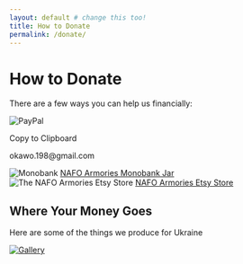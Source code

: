 ```yaml
---
layout: default # change this too!
title: How to Donate
permalink: /donate/
---
```


# How to Donate

There are a few ways you can help us financially:

<script>
    function copyToClipboard(text) {
      // Copy the text inside the text field
      navigator.clipboard.writeText(text);
    }
</script>

<div class="dono-elements">
    <div class="link" onClick="copyToClipboard('okawo.198@gmail.com')">
        <img src="{{ '/assets/images/paypal-logo-small.png' | relative_url }}" alt="PayPal">
        <div class="tooltip">
            <p class="tooltiptext">Copy to Clipboard</p>
            <p>
                okawo.198@gmail.com
            </p>
        </div>
    </div>
    <div class="link">
        <img src="{{ '/assets/images/monobank-logo-small.png' | relative_url }}" alt="Monobank">
        <a href="https://send.monobank.ua/jar/41VstyWxB9">
            NAFO Armories Monobank Jar
        </a>
    </div>
    <div class="link">
        <img src="{{ '/assets/images/etsy-logo-small.png' | relative_url }}" alt="The NAFO Armories Etsy Store">
        <a href="https://freeukraineco.etsy.com">
            NAFO Armories Etsy Store
        </a>
    </div>    
</div>

## Where Your Money Goes

Here are some of the things we produce for Ukraine

<div class="dono-img">
    <a href="{{ '/gallery/' | relative_url }}"><img src="{{ '/assets/images/gallery/donate.png' | relative_url }}" alt="Gallery"></a>
</div>